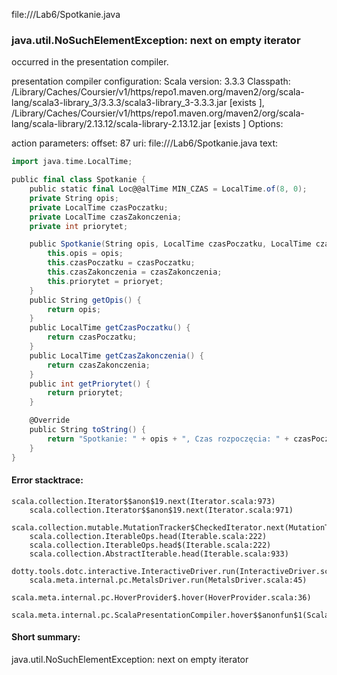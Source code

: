 file://<WORKSPACE>/Lab6/Spotkanie.java
### java.util.NoSuchElementException: next on empty iterator

occurred in the presentation compiler.

presentation compiler configuration:
Scala version: 3.3.3
Classpath:
<HOME>/Library/Caches/Coursier/v1/https/repo1.maven.org/maven2/org/scala-lang/scala3-library_3/3.3.3/scala3-library_3-3.3.3.jar [exists ], <HOME>/Library/Caches/Coursier/v1/https/repo1.maven.org/maven2/org/scala-lang/scala-library/2.13.12/scala-library-2.13.12.jar [exists ]
Options:



action parameters:
offset: 87
uri: file://<WORKSPACE>/Lab6/Spotkanie.java
text:
```scala
import java.time.LocalTime;

public final class Spotkanie {
    public static final Loc@@alTime MIN_CZAS = LocalTime.of(8, 0);
    private String opis;
    private LocalTime czasPoczatku;
    private LocalTime czasZakonczenia;
    private int priorytet;

    public Spotkanie(String opis, LocalTime czasPoczatku, LocalTime czasZakonczenia, int prioryet) {
        this.opis = opis;
        this.czasPoczatku = czasPoczatku;
        this.czasZakonczenia = czasZakonczenia;
        this.priorytet = prioryet;
    }
    public String getOpis() {
        return opis;
    }
    public LocalTime getCzasPoczatku() {
        return czasPoczatku;
    }
    public LocalTime getCzasZakonczenia() {
        return czasZakonczenia;
    }
    public int getPriorytet() {
        return priorytet;
    }

    @Override
    public String toString() {
        return "Spotkanie: " + opis + ", Czas rozpoczęcia: " + czasPoczatku + ", Czas zakończenia: " + czasZakonczenia + ", Priorytet: " + priorytet + "\n";
    }
}

```



#### Error stacktrace:

```
scala.collection.Iterator$$anon$19.next(Iterator.scala:973)
	scala.collection.Iterator$$anon$19.next(Iterator.scala:971)
	scala.collection.mutable.MutationTracker$CheckedIterator.next(MutationTracker.scala:76)
	scala.collection.IterableOps.head(Iterable.scala:222)
	scala.collection.IterableOps.head$(Iterable.scala:222)
	scala.collection.AbstractIterable.head(Iterable.scala:933)
	dotty.tools.dotc.interactive.InteractiveDriver.run(InteractiveDriver.scala:168)
	scala.meta.internal.pc.MetalsDriver.run(MetalsDriver.scala:45)
	scala.meta.internal.pc.HoverProvider$.hover(HoverProvider.scala:36)
	scala.meta.internal.pc.ScalaPresentationCompiler.hover$$anonfun$1(ScalaPresentationCompiler.scala:366)
```
#### Short summary: 

java.util.NoSuchElementException: next on empty iterator